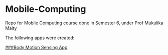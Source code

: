 # Mobile-Computing
Repo for Mobile Computing course done in Semester 6, under Prof Mukulika Maity

The following apps were created:

[###Body Motion Sensing App](https://github.com/Vishesh20155/Mobile-Computing/tree/assignment-5):
